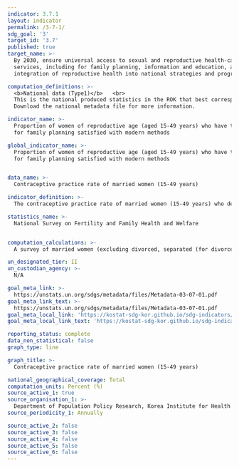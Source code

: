 ```yaml
---
indicator: 3.7.1
layout: indicator
permalink: /3-7-1/
sdg_goal: '3'
target_id: '3.7'
published: true
target_name: >-
  By 2030, ensure universal access to sexual and reproductive health-care
  services, including for family planning, information and education, and the
  integration of reproductive health into national strategies and programmes

computation_definitions: >-
  <b>National data (Type1)</b>   <br>
  This is the national produced statistics in the ROK that best corresponds to the definition of UN SDGs indicators. <br>
  Download the national metadata file for more information.

indicator_name: >-
  Proportion of women of reproductive age (aged 15-49 years) who have their need
  for family planning satisfied with modern methods

global_indicator_name: >-
  Proportion of women of reproductive age (aged 15-49 years) who have their need
  for family planning satisfied with modern methods


data_name: >-
  Contraceptive practice rate of married women (15-49 years)

indicator_definition: >-
  The contraceptive practice rate of married women (15-49 years) who desire either to have no (additional) children or to postpone the next pregnancy

statistics_name: >-
  National Survey on Fertility and Family Health and Welfare


computation_calculations: >-
  A survey of married women (excluding divorced, separated (for divorce), or widowed) aged 15-49 who are currently using a method of contraception or who are not currently using it but had used it

un_designated_tier: II
un_custodian_agency: >-
  N/A

goal_meta_link: >-
  https://unstats.un.org/sdgs/metadata/files/Metadata-03-07-01.pdf   
goal_meta_link_text: >-
  https://unstats.un.org/sdgs/metadata/files/Metadata-03-07-01.pdf   
goal_meta_local_link: 'https://kostat-sdg-kor.github.io/sdg-indicators/public/data/Metadata-03-07-01_ENG.pdf'
goal_meta_local_link_text: 'https://kostat-sdg-kor.github.io/sdg-indicators/public/data/Metadata-03-07-01_ENG.pdf'

reporting_status: complete
data_non_statistical: false
graph_type: line

graph_title: >-
  Contraceptive practice rate of married women (15-49 years)

national_geographical_coverage: Total
computation_units: Percent (%)
source_active_1: true
source_organisation_1: >-
  Department of Population Policy Research, Korea Institute for Health and Social Affairs
source_periodicity_1: Annually 

source_active_2: false
source_active_3: false
source_active_4: false
source_active_5: false
source_active_6: false
---
```

